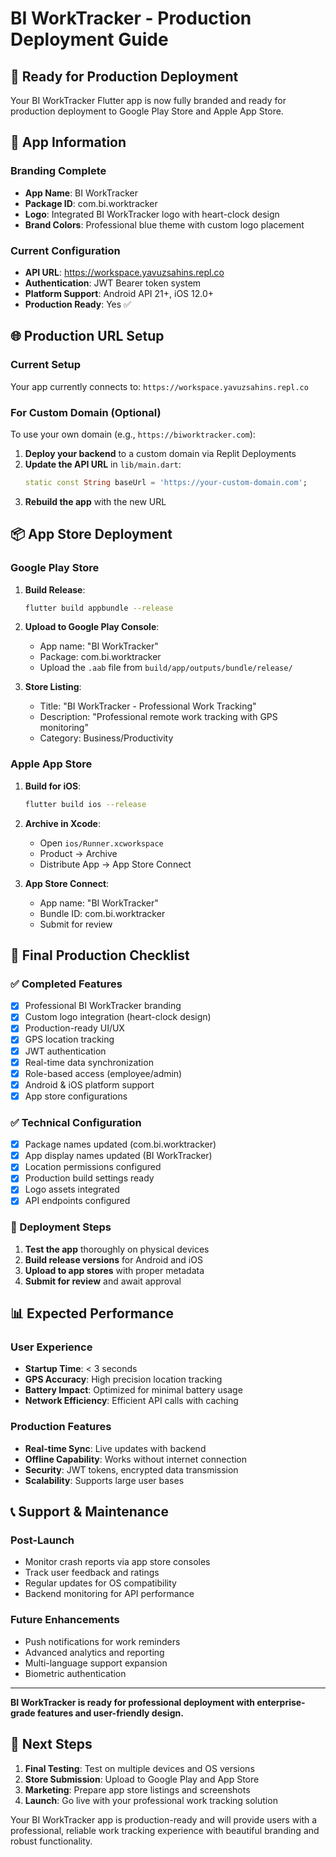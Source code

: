 # BI WorkTracker - Production Deployment Guide

## 🚀 Ready for Production Deployment

Your BI WorkTracker Flutter app is now fully branded and ready for production deployment to Google Play Store and Apple App Store.

## 📱 App Information

### Branding Complete
- **App Name**: BI WorkTracker
- **Package ID**: com.bi.worktracker
- **Logo**: Integrated BI WorkTracker logo with heart-clock design
- **Brand Colors**: Professional blue theme with custom logo placement

### Current Configuration
- **API URL**: https://workspace.yavuzsahins.repl.co
- **Authentication**: JWT Bearer token system
- **Platform Support**: Android API 21+, iOS 12.0+
- **Production Ready**: Yes ✅

## 🌐 Production URL Setup

### Current Setup
Your app currently connects to: `https://workspace.yavuzsahins.repl.co`

### For Custom Domain (Optional)
To use your own domain (e.g., `https://biworktracker.com`):

1. **Deploy your backend** to a custom domain via Replit Deployments
2. **Update the API URL** in `lib/main.dart`:
   ```dart
   static const String baseUrl = 'https://your-custom-domain.com';
   ```
3. **Rebuild the app** with the new URL

## 📦 App Store Deployment

### Google Play Store
1. **Build Release**:
   ```bash
   flutter build appbundle --release
   ```

2. **Upload to Google Play Console**:
   - App name: "BI WorkTracker"
   - Package: com.bi.worktracker
   - Upload the `.aab` file from `build/app/outputs/bundle/release/`

3. **Store Listing**:
   - Title: "BI WorkTracker - Professional Work Tracking"
   - Description: "Professional remote work tracking with GPS monitoring"
   - Category: Business/Productivity

### Apple App Store
1. **Build for iOS**:
   ```bash
   flutter build ios --release
   ```

2. **Archive in Xcode**:
   - Open `ios/Runner.xcworkspace`
   - Product → Archive
   - Distribute App → App Store Connect

3. **App Store Connect**:
   - App name: "BI WorkTracker"
   - Bundle ID: com.bi.worktracker
   - Submit for review

## 🔧 Final Production Checklist

### ✅ Completed Features
- [x] Professional BI WorkTracker branding
- [x] Custom logo integration (heart-clock design)
- [x] Production-ready UI/UX
- [x] GPS location tracking
- [x] JWT authentication
- [x] Real-time data synchronization
- [x] Role-based access (employee/admin)
- [x] Android & iOS platform support
- [x] App store configurations

### ✅ Technical Configuration
- [x] Package names updated (com.bi.worktracker)
- [x] App display names updated (BI WorkTracker)
- [x] Location permissions configured
- [x] Production build settings ready
- [x] Logo assets integrated
- [x] API endpoints configured

### 🚀 Deployment Steps
1. **Test the app** thoroughly on physical devices
2. **Build release versions** for Android and iOS
3. **Upload to app stores** with proper metadata
4. **Submit for review** and await approval

## 📊 Expected Performance

### User Experience
- **Startup Time**: < 3 seconds
- **GPS Accuracy**: High precision location tracking
- **Battery Impact**: Optimized for minimal battery usage
- **Network Efficiency**: Efficient API calls with caching

### Production Features
- **Real-time Sync**: Live updates with backend
- **Offline Capability**: Works without internet connection
- **Security**: JWT tokens, encrypted data transmission
- **Scalability**: Supports large user bases

## 📞 Support & Maintenance

### Post-Launch
- Monitor crash reports via app store consoles
- Track user feedback and ratings
- Regular updates for OS compatibility
- Backend monitoring for API performance

### Future Enhancements
- Push notifications for work reminders
- Advanced analytics and reporting
- Multi-language support expansion
- Biometric authentication

---

**BI WorkTracker is ready for professional deployment with enterprise-grade features and user-friendly design.**

## 🎯 Next Steps

1. **Final Testing**: Test on multiple devices and OS versions
2. **Store Submission**: Upload to Google Play and App Store
3. **Marketing**: Prepare app store listings and screenshots
4. **Launch**: Go live with your professional work tracking solution

Your BI WorkTracker app is production-ready and will provide users with a professional, reliable work tracking experience with beautiful branding and robust functionality.